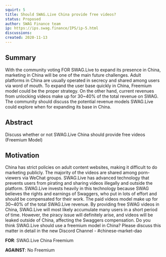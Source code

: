 ```yaml
---
squirt: 5
title: Should SWAG.Live China provide free videos?
status: Proposed
author: SWAG Finance team
ip: https://ips.swag.finance/IPS/ip-5.html
discussions: 
created: 2020-11-13
---
```


## Summary
With the community voting FOR SWAG.Live to expand its presence in China, marketing in China will be one of the main future challenges. Adult platforms in China are usually operated in secrecy and shared among users via word of mouth. To expand the user base quickly in China, Freemium model could be the proper strategy. On the other hand, current revenues from unlocking videos make up for 30~40% of the total revenue on SWAG. The community should discuss the potential revenue models SWAG.Live could explore when for expanding its base in China.

## Abstract
Discuss whether or not SWAG.Live China should provide free videos (Freemium Model)

## Motivation
China has strict policies on adult content websites, making it difficult to do marketing publicly. The majority of the videos are shared among porn-viewers via WeChat groups. SWAG.Live has advanced technology that prevents users from pirating and sharing videos illegally and outside the platform. SWAG.Live invests heavily in this technology because SWAG believes the rights and earnings of Swaggers, who put in lots of effort and should be compensated for their work. The paid videos model make up for 30~40% of the total SWAG.Live revenue. By providing free SWAG videos in China, SWAG.Live will most likely accumulate many users in a short period of time. However, the piracy issue will definitely arise, and videos will be leaked outside of China, affecting the Swaggers compensation. Do you think SWAG.Live should use a freemium model in China? Please discuss this matter in detail in the new Discord Channel - #chinese-market-dao

**FOR**: SWAG.Live China Freemium

**AGAINST**: No Freemium